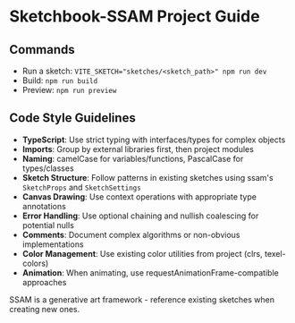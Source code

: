 # Sketchbook-SSAM Project Guide

## Commands
- Run a sketch: `VITE_SKETCH="sketches/<sketch_path>" npm run dev`
- Build: `npm run build`
- Preview: `npm run preview`

## Code Style Guidelines
- **TypeScript**: Use strict typing with interfaces/types for complex objects
- **Imports**: Group by external libraries first, then project modules
- **Naming**: camelCase for variables/functions, PascalCase for types/classes
- **Sketch Structure**: Follow patterns in existing sketches using ssam's `SketchProps` and `SketchSettings`
- **Canvas Drawing**: Use context operations with appropriate type annotations
- **Error Handling**: Use optional chaining and nullish coalescing for potential nulls
- **Comments**: Document complex algorithms or non-obvious implementations
- **Color Management**: Use existing color utilities from project (clrs, texel-colors)
- **Animation**: When animating, use requestAnimationFrame-compatible approaches

SSAM is a generative art framework - reference existing sketches when creating new ones.